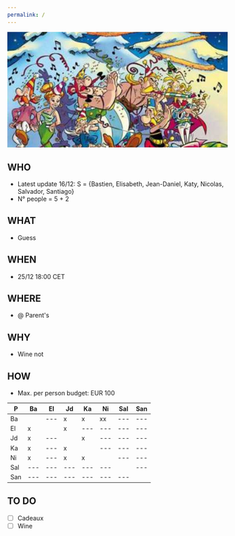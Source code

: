 ```yaml
---
permalink: /
---
```


![alt image](noel.jpg)<br>

## WHO

- Latest update 16/12: S = {Bastien, Elisabeth, Jean-Daniel, Katy, Nicolas, Salvador, Santiago}
- N° people = 5 + 2

## WHAT

- Guess

## WHEN

- 25/12 18:00 CET

## WHERE

- @ Parent's

## WHY

- Wine not

## HOW

- Max. per person budget: EUR 100

| P | Ba | El | Jd | Ka | Ni | Sal | San
| ---| ---| ---| ---| ---| ---| ---| ---
| Ba | | ---| x | x | xx | --- | ---
| El | x | | x | ---| ---| ---| ---
| Jd | x | ---| | x | ---| ---| ---
| Ka | x | ---| x| | ---| ---| ---
| Ni | x | ---| x | x | | ---| ---
| Sal | ---| ---| ---| ---| ---| | ---
| San | ---| ---| ---| ---| ---| ---| 

## TO DO

- [ ] Cadeaux
- [ ] Wine
